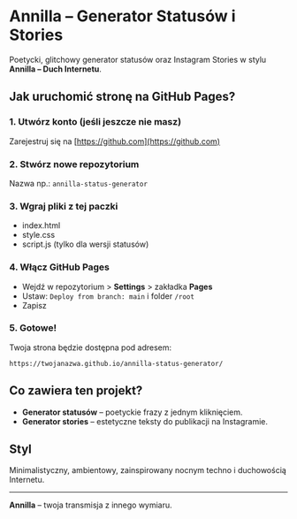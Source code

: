 
# Annilla – Generator Statusów i Stories

Poetycki, glitchowy generator statusów oraz Instagram Stories w stylu **Annilla – Duch Internetu**.

## Jak uruchomić stronę na GitHub Pages?

### 1. Utwórz konto (jeśli jeszcze nie masz)

Zarejestruj się na [https://github.com](https://github.com)

### 2. Stwórz nowe repozytorium

Nazwa np.: `annilla-status-generator`

### 3. Wgraj pliki z tej paczki

- index.html
- style.css
- script.js (tylko dla wersji statusów)

### 4. Włącz GitHub Pages

- Wejdź w repozytorium > **Settings** > zakładka **Pages**
- Ustaw: `Deploy from branch: main` i folder `/root`
- Zapisz

### 5. Gotowe!

Twoja strona będzie dostępna pod adresem:

```
https://twojanazwa.github.io/annilla-status-generator/
```

## Co zawiera ten projekt?

- **Generator statusów** – poetyckie frazy z jednym kliknięciem.
- **Generator stories** – estetyczne teksty do publikacji na Instagramie.

## Styl

Minimalistyczny, ambientowy, zainspirowany nocnym techno i duchowością Internetu.

---

**Annilla** – twoja transmisja z innego wymiaru.

